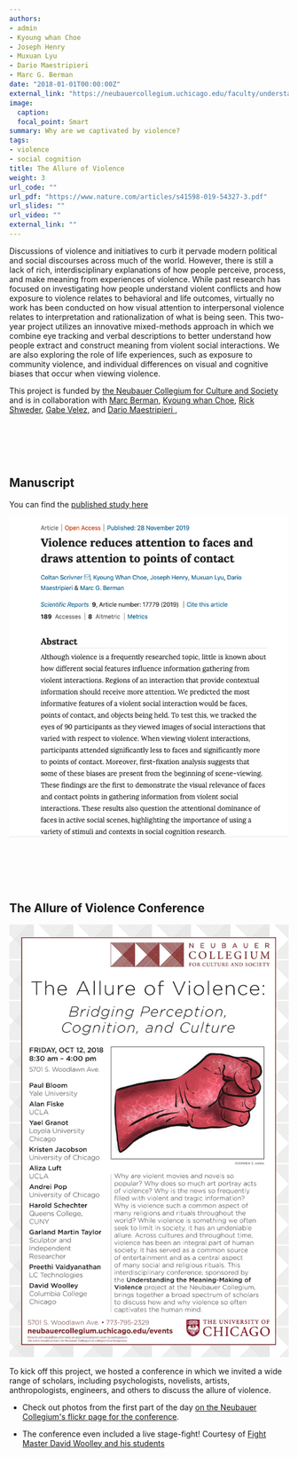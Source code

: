 ```yaml
---
authors:
- admin
- Kyoung whan Choe
- Joseph Henry
- Muxuan Lyu
- Dario Maestripieri
- Marc G. Berman
date: "2018-01-01T00:00:00Z"
external_link: "https://neubauercollegium.uchicago.edu/faculty/understanding_the_meaning_making_of_violence_bridging_perception_cognition/"
image:
  caption:
  focal_point: Smart
summary: Why are we captivated by violence?
tags:
- violence
- social cognition
title: The Allure of Violence
weight: 3
url_code: ""
url_pdf: "https://www.nature.com/articles/s41598-019-54327-3.pdf"
url_slides: ""
url_video: ""
external_link: ""
---
```


Discussions of violence and initiatives to curb it pervade modern political and social discourses across much of the world. However, there is still a lack of rich, interdisciplinary explanations of how people perceive, process, and make meaning from experiences of violence. While past research has focused on investigating how people understand violent conflicts and how exposure to violence relates to behavioral and life outcomes, virtually no work has been conducted on how visual attention to interpersonal violence relates to interpretation and rationalization of what is being seen. This two-year project utilizes an innovative mixed-methods approach in which we combine eye tracking and verbal descriptions to better understand how people extract and construct meaning from violent social interactions. We are also exploring the role of life experiences, such as exposure to community violence, and individual differences on visual and cognitive biases that occur when viewing violence.

This project is funded by [the Neubauer Collegium for Culture and Society](https://neubauercollegium.uchicago.edu/faculty/understanding_the_meaning_making_of_violence_bridging_perception_cognition/) and is in collaboration with [Marc Berman](https://psychology.uchicago.edu/directory/marc-g-berman), [Kyoung whan Choe](https://voices.uchicago.edu/bermanlab/choe/), [Rick Shweder](https://humdev.uchicago.edu/directory/richard-shweder), [Gabe Velez](https://marquette.academia.edu/GabrielVelez), and [Dario Maestripieri ](http://primate.uchicago.edu/dario-maestripieri.html), 


<br/><br/>
<br/><br/>

## **Manuscript**
You can find the [published study here](https://www.nature.com/articles/s41598-019-54327-3)

[![](preprint.jpg)](https://www.nature.com/articles/s41598-019-54327-3)


<br/><br/>
<br/><br/>

## **The Allure of Violence Conference**

![](conference.jpg)

To kick off this project, we hosted a conference in which we invited a wide range of scholars, including psychologists, novelists, artists, anthropologists, engineers, and others to discuss the allure of violence. 

- Check out photos from the first part of the day [on the Neubauer Collegium's flickr page for the conference](https://www.flickr.com/photos/neubauercollegium/albums/72157703156661834). 

- The conference even included a live stage-fight! Courtesy of [Fight Master David Woolley and his students](https://www.colum.edu/academics/faculty/david-wooley.html)



